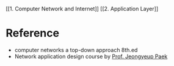
[[1. Computer Network and Internet]]
[[2. Application Layer]]

# Reference

- computer networks a top-down approach 8th.ed
- Network application design course by [Prof. Jeongyeup Paek](http://cau.ac.kr/~jpaek/) 